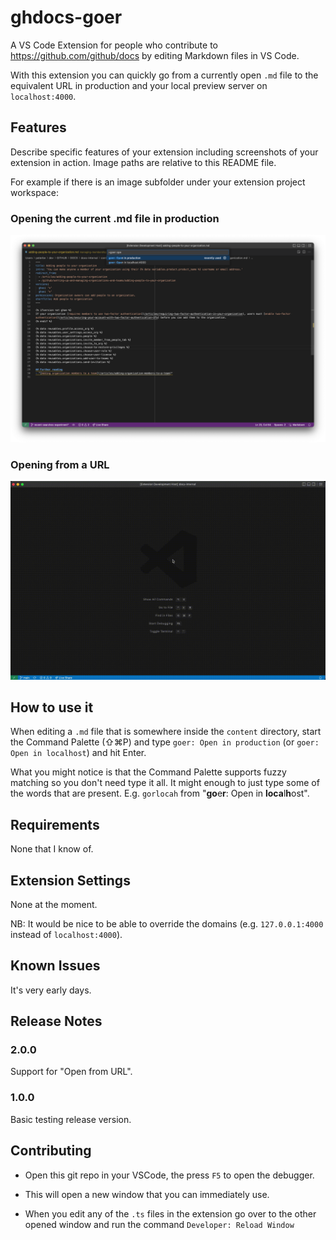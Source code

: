 # ghdocs-goer

A VS Code Extension for people who contribute to https://github.com/github/docs
by editing Markdown files in VS Code.

With this extension you can quickly go from a currently open `.md` file
to the equivalent URL in production and your local preview server
on `localhost:4000`.

## Features

Describe specific features of your extension including screenshots of your extension in action. Image paths are relative to this README file.

For example if there is an image subfolder under your extension project workspace:

### Opening the current .md file in production

![screenshot](demo/screenshot.png)

### Opening from a URL

![open from URL](demo/openfromurl.gif)

## How to use it

When editing a `.md` file that is somewhere inside the `content` directory,
start the Command Palette (⇧⌘P) and type `goer: Open in production` (or
`goer: Open in localhost`) and hit Enter.

What you might notice is that the Command Palette supports fuzzy matching
so you don't need type it all. It might enough to just type some of the
words that are present. E.g. `gorlocah` from
"**go**e**r**: Open in **loca**l**h**ost".

<!-- > Tip: Many popular extensions utilize animations. This is an excellent way to show off your extension! We recommend short, focused animations that are easy to follow. -->

## Requirements

None that I know of.

## Extension Settings

None at the moment.

NB: It would be nice to be able to override the domains
(e.g. `127.0.0.1:4000`  instead of `localhost:4000`).

## Known Issues

It's very early days.

## Release Notes

### 2.0.0

Support for "Open from URL".

### 1.0.0

Basic testing release version.

<!-- ### 1.0.1

Fixed issue #.

### 1.1.0

Added features X, Y, and Z. -->

## Contributing

- Open this git repo in your VSCode, the press `F5` to open the debugger.

- This will open a new window that you can immediately use.

- When you edit any of the `.ts` files in the extension go over to
  the other opened window and run the command `Developer: Reload Window`
